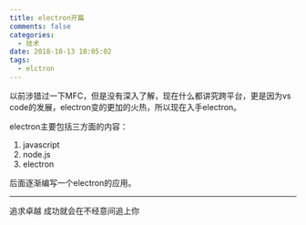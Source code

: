 ```yaml
---
title: electron开篇
comments: false
categories:
  - 技术
date: 2018-10-13 10:05:02
tags:
  - elctron
---
```


以前涉猎过一下MFC，但是没有深入了解，现在什么都讲究跨平台，更是因为vs code的发展，electron变的更加的火热，所以现在入手electron。
<!--more-->
electron主要包括三方面的内容：

1. javascript
2. node.js
3. electron

后面逐渐编写一个electron的应用。


----------
追求卓越 成功就会在不经意间追上你